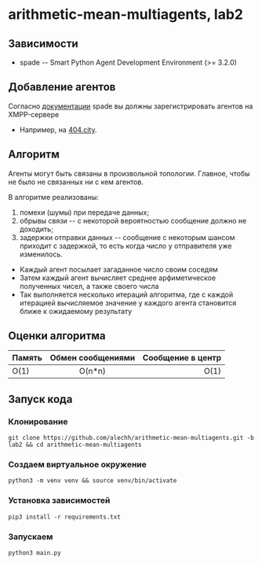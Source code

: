 # arithmetic-mean-multiagents, lab2

## Зависимости
* spade -- Smart Python Agent Development Environment (>= 3.2.0)

## Добавление агентов
Согласно [документации](https://spade-mas.readthedocs.io/en/latest/usage.html#quick-start) spade вы должны зарегистрировать агентов на XMPP-сервере
* Например, на [404.city](https://404.city/#registration).

## Алгоритм
Агенты могут быть связаны в произвольной топологии. Главное, чтобы не было не связанных ни с кем агентов.

В алгоритме реализованы:
1. помехи (шумы) при передаче данных;
2. обрывы связи -- с некоторой вероятностью сообщение должно не доходить;
3. задержки отправки данных -- сообщение с некоторым шансом приходит с задержкой, то есть когда число у отправителя уже изменилось.


* Каждый агент посылает загаданное число своим соседям
* Затем каждый агент вычисляет среднее арфиметическое полученных чисел, а также своего числа
* Так выполняется несколько итераций алгоритма, где с каждой итерацией вычисляемое значение у каждого агента становится ближе к ожидаемому результату

## Оценки алгоритма
| Память        | Обмен сообщениями   | Сообщение в центр  | 
| ------------- |:-------------:      | -----:             |
| O(1)          | O(n*n)              |   O(1)             |

## Запуск кода
### Клонирование
```shell
git clone https://github.com/alechh/arithmetic-mean-multiagents.git -b lab2 && cd arithmetic-mean-multiagents
```
### Создаем виртуальное окружение
```shell
python3 -m venv venv && source venv/bin/activate
```
### Установка зависимостей
```shell
pip3 install -r requirements.txt
```
### Запускаем 
```shell
python3 main.py
```